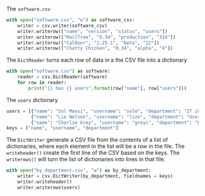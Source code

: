 The `software.csv`
```python
with open("software.csv", "w") as software_csv:
	writer = csv.writer(software_csv)
	writer.writerow(["name", "version", "status", "users"])
	writer.writerow(["MailTree", "5.34", "production", "324"])
	writer.writerow(["CalDoor", "1.25.1", "beta", "22"])
	writer.writerow(["Chatty Chicken", "0.34", "alpha", "4"])
```

The `DictReader` turns each row of data in a the CSV file into a dictionary
```python
with open("software.csv") as software:
	reader = csv.DictReader(software)
	for row in reader:
		print("{} has {} users".format(row["name"], row["users"]))
```

The `users` dictionary
```python
users = [{"name": "Sol Mansi", "username": "solm", "department": "IT infrastructure"},
		 {"name": "Lio Nelson", "username": "lion", "department": "User Experience Research"},
		 {"name": "Charlie Grey", "username": "greyc", "department": "Development"}]
keys = ["name", "username", "department"]
```

The `DictWriter` generate a CSV file from the contents of a list of dictionaries, where each element in the list will be a row in the file. The `writeheader()` create the first line of the CSV based on the keys. The `writerows()` will turn the list of dictionaries into lines in that file.

```python
with open("by_department.csv", "w") as by_department:
	writer = csv.DictWriter(by_department, fieldnames = keys)
	writer.writeheader()
	writer.writerows(users)
```

